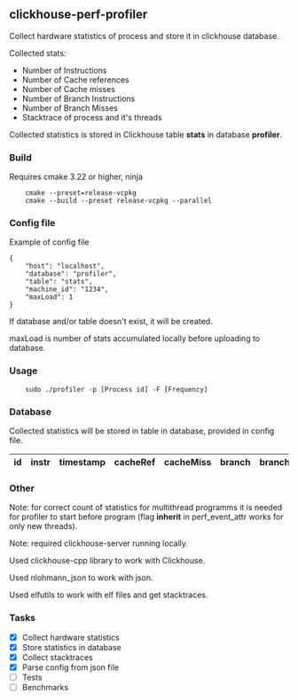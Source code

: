 ## clickhouse-perf-profiler

Collect hardware statistics of process and store it in clickhouse database.

Collected stats:
* Number of Instructions
* Number of Cache references
* Number of Cache misses
* Number of Branch Instructions
* Number of Branch Misses
* Stacktrace of process and it's threads

Collected statistics is stored in Clickhouse table **stats** in database **profiler**.

### Build
Requires cmake 3.22 or higher, ninja 
```
    cmake --preset=release-vcpkg
    cmake --build --preset release-vcpkg --parallel
```

### Config file
Example of config file
```
{
    "host": "localhost",
    "database": "profiler",
    "table": "stats",
    "machine_id": "1234",
    "maxLoad": 1
}
```
If database and/or table doesn't exist, it will be created.

maxLoad is number of stats accumulated locally before uploading to database.

### Usage
```
    sudo ./profiler -p [Process id] -F [Frequency]
```

### Database
Collected statistics will be stored in table in database, provided in config file.

| id | instr | timestamp | cacheRef | cacheMiss | branch | branchMiss | trace |
| -- | ----- | --------- | -------- | --------- | ------ | ---------- | ----- |

### Other
Note: for correct count of statistics for multithread programms it is needed for profiler to start before program (flag **inherit** in perf_event_attr works for only new threads).

Note: required clickhouse-server running locally.

Used clickhouse-cpp library to work with Clickhouse.

Used nlohmann_json to work with json.

Used elfutils to work with elf files and get stacktraces.

### Tasks
- [x] Collect hardware statistics
- [x] Store statistics in database
- [x] Collect stacktraces
- [x] Parse config from json file
- [ ] Tests
- [ ] Benchmarks
